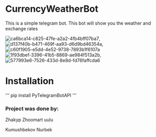 # CurrencyWeatherBot
This is a simple telegram bot. This bot will show you the weather and exchange rates

  
  ![ca6bca14-c825-47fe-a2a2-4fb4bff07ba7](https://user-images.githubusercontent.com/73534500/102716113-ccc25380-42ea-11eb-90db-94e83c966c02.jpg), ![d137f40b-b471-469f-aa93-d6d9bd46354a](https://user-images.githubusercontent.com/73534500/102716103-bddba100-42ea-11eb-9d5b-1cb32cc19c39.jpg),  ![c60f1905-e5dd-4e52-9738-7893b1f6107a](https://user-images.githubusercontent.com/73534500/102716331-460e7600-42ec-11eb-8dbd-d8c122f020e7.jpg)
  ![1f93dbef-3396-41b5-8869-ae984f513a2b](https://user-images.githubusercontent.com/73534500/102716336-51fa3800-42ec-11eb-9423-83b60903b004.jpg), ![577993e6-7526-433d-8e8d-fd76faffcda6](https://user-images.githubusercontent.com/73534500/102716339-5888af80-42ec-11eb-86bd-e1b5703b1c21.jpg)


# Installation
'''
pip install PyTelegramBotAPI
'''
<h3>Project was done by:</h3>
<p>Zhakyp Zhoomart uulu</p>
<p>Kumushbekov Nurbek<p>
